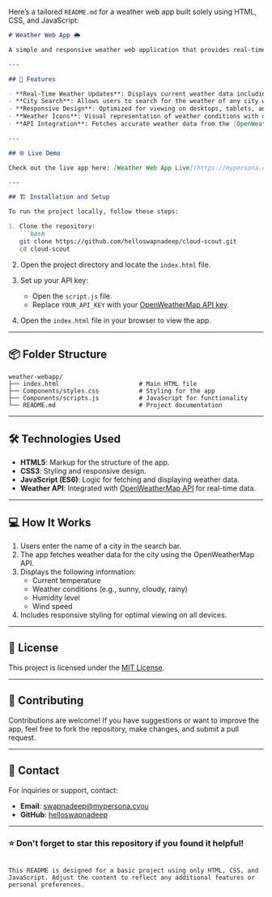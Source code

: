 Here’s a tailored `README.md` for a weather web app built solely using HTML, CSS, and JavaScript:

```markdown
# Weather Web App 🌦️

A simple and responsive weather web application that provides real-time weather updates and forecasts. Built using **HTML**, **CSS**, and **JavaScript**, this project is perfect for showcasing core web development skills and integrating external APIs.

---

## 🚀 Features

- **Real-Time Weather Updates**: Displays current weather data including temperature, humidity, wind speed, and weather conditions.
- **City Search**: Allows users to search for the weather of any city worldwide.
- **Responsive Design**: Optimized for viewing on desktops, tablets, and mobile devices.
- **Weather Icons**: Visual representation of weather conditions with dynamic icons.
- **API Integration**: Fetches accurate weather data from the [OpenWeatherMap API](https://openweathermap.org/api).

---

## 🌐 Live Demo

Check out the live app here: [Weather Web App Live](https://mypersona.cyou/cloud-scout)

---

## 🏗️ Installation and Setup

To run the project locally, follow these steps:

1. Clone the repository:
   ```bash
   git clone https://github.com/helloswapnadeep/cloud-scout.git
   cd cloud-scout
   ```

2. Open the project directory and locate the `index.html` file.

3. Set up your API key:
   - Open the `script.js` file.
   - Replace `YOUR_API_KEY` with your [OpenWeatherMap API key](https://openweathermap.org/api).

4. Open the `index.html` file in your browser to view the app.

---

## 📦 Folder Structure

```
weather-webapp/
├── index.html                      # Main HTML file
├── Components/styles.css           # Styling for the app
├── Components/scripts.js           # JavaScript for functionality
└── README.md                       # Project documentation
```

---

## 🛠️ Technologies Used

- **HTML5**: Markup for the structure of the app.
- **CSS3**: Styling and responsive design.
- **JavaScript (ES6)**: Logic for fetching and displaying weather data.
- **Weather API**: Integrated with [OpenWeatherMap API](https://openweathermap.org/api) for real-time data.

---

## 💻 How It Works

1. Users enter the name of a city in the search bar.
2. The app fetches weather data for the city using the OpenWeatherMap API.
3. Displays the following information:
   - Current temperature
   - Weather conditions (e.g., sunny, cloudy, rainy)
   - Humidity level
   - Wind speed
4. Includes responsive styling for optimal viewing on all devices.

---

## 📄 License

This project is licensed under the [MIT License](LICENSE).

---

## 🤝 Contributing

Contributions are welcome! If you have suggestions or want to improve the app, feel free to fork the repository, make changes, and submit a pull request.

---

## 📧 Contact

For inquiries or support, contact:
- **Email**: [swapnadeep@mypersona.cyou](mailto:swapnadeep@mypersona.cyou)
- **GitHub**: [helloswapnadeep](https://github.com/helloswapnadeep)

---

### ⭐ Don't forget to star this repository if you found it helpful!
```

This README is designed for a basic project using only HTML, CSS, and JavaScript. Adjust the content to reflect any additional features or personal preferences.